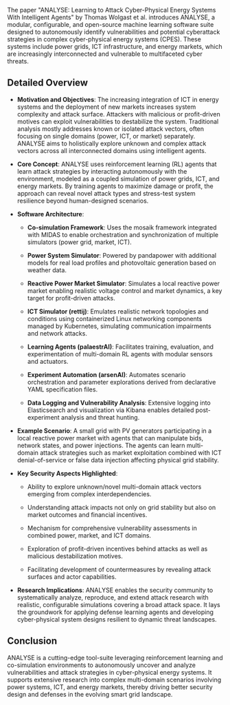 The paper "ANALYSE: Learning to Attack Cyber-Physical Energy Systems With Intelligent Agents" by Thomas Wolgast et al. introduces ANALYSE, a modular, configurable, and open-source machine learning software suite designed to autonomously identify vulnerabilities and potential cyberattack strategies in complex cyber-physical energy systems (CPES). These systems include power grids, ICT infrastructure, and energy markets, which are increasingly interconnected and vulnerable to multifaceted cyber threats.

## Detailed Overview

- **Motivation and Objectives**: The increasing integration of ICT in energy systems and the deployment of new markets increases system complexity and attack surface. Attackers with malicious or profit-driven motives can exploit vulnerabilities to destabilize the system. Traditional analysis mostly addresses known or isolated attack vectors, often focusing on single domains (power, ICT, or market) separately. ANALYSE aims to holistically explore unknown and complex attack vectors across all interconnected domains using intelligent agents.
    
- **Core Concept**: ANALYSE uses reinforcement learning (RL) agents that learn attack strategies by interacting autonomously with the environment, modeled as a coupled simulation of power grids, ICT, and energy markets. By training agents to maximize damage or profit, the approach can reveal novel attack types and stress-test system resilience beyond human-designed scenarios.
    
- **Software Architecture**:
    
    - **Co-simulation Framework**: Uses the mosaik framework integrated with MIDAS to enable orchestration and synchronization of multiple simulators (power grid, market, ICT).
        
    - **Power System Simulator**: Powered by pandapower with additional models for real load profiles and photovoltaic generation based on weather data.
        
    - **Reactive Power Market Simulator**: Simulates a local reactive power market enabling realistic voltage control and market dynamics, a key target for profit-driven attacks.
        
    - **ICT Simulator (rettij)**: Emulates realistic network topologies and conditions using containerized Linux networking components managed by Kubernetes, simulating communication impairments and network attacks.
        
    - **Learning Agents (palaestrAI)**: Facilitates training, evaluation, and experimentation of multi-domain RL agents with modular sensors and actuators.
        
    - **Experiment Automation (arsenAI)**: Automates scenario orchestration and parameter explorations derived from declarative YAML specification files.
        
    - **Data Logging and Vulnerability Analysis**: Extensive logging into Elasticsearch and visualization via Kibana enables detailed post-experiment analysis and threat hunting.
        
- **Example Scenario**: A small grid with PV generators participating in a local reactive power market with agents that can manipulate bids, network states, and power injections. The agents can learn multi-domain attack strategies such as market exploitation combined with ICT denial-of-service or false data injection affecting physical grid stability.
    
- **Key Security Aspects Highlighted**:
    
    - Ability to explore unknown/novel multi-domain attack vectors emerging from complex interdependencies.
        
    - Understanding attack impacts not only on grid stability but also on market outcomes and financial incentives.
        
    - Mechanism for comprehensive vulnerability assessments in combined power, market, and ICT domains.
        
    - Exploration of profit-driven incentives behind attacks as well as malicious destabilization motives.
        
    - Facilitating development of countermeasures by revealing attack surfaces and actor capabilities.
        
- **Research Implications**: ANALYSE enables the security community to systematically analyze, reproduce, and extend attack research with realistic, configurable simulations covering a broad attack space. It lays the groundwork for applying defense learning agents and developing cyber-physical system designs resilient to dynamic threat landscapes.

## Conclusion

ANALYSE is a cutting-edge tool-suite leveraging reinforcement learning and co-simulation environments to autonomously uncover and analyze vulnerabilities and attack strategies in cyber-physical energy systems. It supports extensive research into complex multi-domain scenarios involving power systems, ICT, and energy markets, thereby driving better security design and defenses in the evolving smart grid landscape.